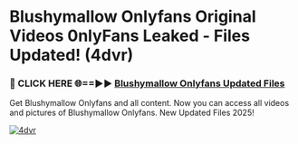 # Blushymallow Onlyfans Original Videos 0nlyFans Leaked - Files Updated! (4dvr)

<h3>🔴 CLICK HERE 🌐==►► <a href="https://tinyurl.com/2m67pmp6" rel="nofollow">Blushymallow Onlyfans Updated Files</a></h3>

Get Blushymallow Onlyfans and all content. Now you can access all videos and pictures of Blushymallow Onlyfans. New Updated Files 2025!

[![4dvr](https://i.imgur.com/H4QAA4z.gif)](https://tinyurl.com/2m67pmp6)